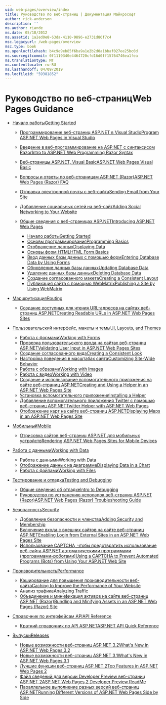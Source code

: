 ```yaml
---
uid: web-pages/overview/index
title: Руководство по веб-страниц | Документация Майкрософт
author: rick-anderson
description: ''
ms.author: riande
ms.date: 05/18/2012
ms.assetid: 1a2ed0e8-63da-4110-9896-e2731d86f7c4
msc.legacyurl: /web-pages/overview
msc.type: book
ms.openlocfilehash: b4c9e9eb85f6ba9a1e2b2d0a1bbaf027ee25bc0d
ms.sourcegitcommit: 0f1119340e4464720cfd16d0ff15764746ea1fea
ms.translationtype: MT
ms.contentlocale: ru-RU
ms.lasthandoff: 04/09/2019
ms.locfileid: "59381852"
---
```

# <a name="web-pages-guidance"></a><span data-ttu-id="e428f-102">Руководство по веб-страниц</span><span class="sxs-lookup"><span data-stu-id="e428f-102">Web Pages Guidance</span></span>

- [<span data-ttu-id="e428f-103">Начало работы</span><span class="sxs-lookup"><span data-stu-id="e428f-103">Getting Started</span></span>](getting-started/index.md)

    - [<span data-ttu-id="e428f-104">Программирование веб-страниц ASP.NET в Visual Studio</span><span class="sxs-lookup"><span data-stu-id="e428f-104">Program ASP.NET Web Pages in Visual Studio</span></span>](getting-started/program-asp-net-web-pages-in-visual-studio.md)
    - [<span data-ttu-id="e428f-105">Введение в веб-программирование на ASP.NET с синтаксисом Razor</span><span class="sxs-lookup"><span data-stu-id="e428f-105">Intro to ASP.NET Web Programming Razor Syntax</span></span>](getting-started/introducing-razor-syntax-c.md)
    - [<span data-ttu-id="e428f-106">Веб-страницы ASP.NET, Visual Basic</span><span class="sxs-lookup"><span data-stu-id="e428f-106">ASP.NET Web Pages Visual Basic</span></span>](getting-started/introducing-razor-syntax-vb.md)
    - [<span data-ttu-id="e428f-107">Вопросы и ответы по веб-страницам ASP.NET (Razor)</span><span class="sxs-lookup"><span data-stu-id="e428f-107">ASP.NET Web Pages (Razor) FAQ</span></span>](getting-started/aspnet-web-pages-razor-faq.md)
    - [<span data-ttu-id="e428f-108">Отправка электронной почты с веб-сайта</span><span class="sxs-lookup"><span data-stu-id="e428f-108">Sending Email from Your Site</span></span>](getting-started/11-adding-email-to-your-web-site.md)
    - [<span data-ttu-id="e428f-109">Добавление социальных сетей на веб-сайт</span><span class="sxs-lookup"><span data-stu-id="e428f-109">Adding Social Networking to Your Website</span></span>](getting-started/13-adding-social-networking-to-your-web-site.md)
    - [<span data-ttu-id="e428f-110">Общие сведения о веб-страницах ASP.NET</span><span class="sxs-lookup"><span data-stu-id="e428f-110">Introducing ASP.NET Web Pages</span></span>](getting-started/introducing-aspnet-web-pages-2/index.md)

        - [<span data-ttu-id="e428f-111">Начало работы</span><span class="sxs-lookup"><span data-stu-id="e428f-111">Getting Started</span></span>](getting-started/introducing-aspnet-web-pages-2/getting-started.md)
        - [<span data-ttu-id="e428f-112">Основы программирования</span><span class="sxs-lookup"><span data-stu-id="e428f-112">Programming Basics</span></span>](getting-started/introducing-aspnet-web-pages-2/intro-to-web-pages-programming.md)
        - [<span data-ttu-id="e428f-113">Отображение данных</span><span class="sxs-lookup"><span data-stu-id="e428f-113">Displaying Data</span></span>](getting-started/introducing-aspnet-web-pages-2/displaying-data.md)
        - [<span data-ttu-id="e428f-114">Основы форм HTML</span><span class="sxs-lookup"><span data-stu-id="e428f-114">HTML Form Basics</span></span>](getting-started/introducing-aspnet-web-pages-2/form-basics.md)
        - [<span data-ttu-id="e428f-115">Ввод данных базы данных с помощью форм</span><span class="sxs-lookup"><span data-stu-id="e428f-115">Entering Database Data by Using Forms</span></span>](getting-started/introducing-aspnet-web-pages-2/entering-data.md)
        - [<span data-ttu-id="e428f-116">Обновление данных базы данных</span><span class="sxs-lookup"><span data-stu-id="e428f-116">Updating Database Data</span></span>](getting-started/introducing-aspnet-web-pages-2/updating-data.md)
        - [<span data-ttu-id="e428f-117">Удаление данных базы данных</span><span class="sxs-lookup"><span data-stu-id="e428f-117">Deleting Database Data</span></span>](getting-started/introducing-aspnet-web-pages-2/deleting-data.md)
        - [<span data-ttu-id="e428f-118">Создание согласованного макета</span><span class="sxs-lookup"><span data-stu-id="e428f-118">Creating a Consistent Layout</span></span>](getting-started/introducing-aspnet-web-pages-2/layouts.md)
        - [<span data-ttu-id="e428f-119">Публикация сайта с помощью WebMatrix</span><span class="sxs-lookup"><span data-stu-id="e428f-119">Publishing a Site by Using WebMatrix</span></span>](getting-started/introducing-aspnet-web-pages-2/publishing.md)
- [<span data-ttu-id="e428f-120">Маршрутизация</span><span class="sxs-lookup"><span data-stu-id="e428f-120">Routing</span></span>](routing/index.md)

    - [<span data-ttu-id="e428f-121">Создание доступных для чтения URL-адресов на сайтах веб-страниц ASP.NET</span><span class="sxs-lookup"><span data-stu-id="e428f-121">Creating Readable URLs in ASP.NET Web Pages Sites</span></span>](routing/creating-readable-urls-in-aspnet-web-pages-sites.md)
- [<span data-ttu-id="e428f-122">Пользовательский интерфейс, макеты и темы</span><span class="sxs-lookup"><span data-stu-id="e428f-122">UI, Layouts, and Themes</span></span>](ui-layouts-and-themes/index.md)

    - [<span data-ttu-id="e428f-123">Работа с формами</span><span class="sxs-lookup"><span data-stu-id="e428f-123">Working with Forms</span></span>](ui-layouts-and-themes/4-working-with-forms.md)
    - [<span data-ttu-id="e428f-124">Проверка пользовательского ввода на сайтах веб-страниц ASP.NET</span><span class="sxs-lookup"><span data-stu-id="e428f-124">Validating User Input in ASP.NET Web Pages Sites</span></span>](ui-layouts-and-themes/validating-user-input-in-aspnet-web-pages-sites.md)
    - [<span data-ttu-id="e428f-125">Создание согласованного вида</span><span class="sxs-lookup"><span data-stu-id="e428f-125">Creating a Consistent Look</span></span>](ui-layouts-and-themes/3-creating-a-consistent-look.md)
    - [<span data-ttu-id="e428f-126">Настройка поведения в масштабах сайта</span><span class="sxs-lookup"><span data-stu-id="e428f-126">Customizing Site-Wide Behavior</span></span>](ui-layouts-and-themes/18-customizing-site-wide-behavior.md)
    - [<span data-ttu-id="e428f-127">Работа с образами</span><span class="sxs-lookup"><span data-stu-id="e428f-127">Working with Images</span></span>](ui-layouts-and-themes/9-working-with-images.md)
    - [<span data-ttu-id="e428f-128">Работа с видео</span><span class="sxs-lookup"><span data-stu-id="e428f-128">Working with Video</span></span>](ui-layouts-and-themes/10-working-with-video.md)
    - [<span data-ttu-id="e428f-129">Создание и использование вспомогательного приложения на сайте веб-страниц ASP.NET</span><span class="sxs-lookup"><span data-stu-id="e428f-129">Creating and Using a Helper in an ASP.NET Web Pages Site</span></span>](ui-layouts-and-themes/creating-and-using-a-helper-in-an-aspnet-web-pages-site.md)
    - [<span data-ttu-id="e428f-130">Установка вспомогательного приложения</span><span class="sxs-lookup"><span data-stu-id="e428f-130">Installing a Helper</span></span>](ui-layouts-and-themes/installing-helpers.md)
    - [<span data-ttu-id="e428f-131">Добавление вспомогательного приложения Twitter с помощью веб-страниц ASP.NET</span><span class="sxs-lookup"><span data-stu-id="e428f-131">Twitter Helper with ASP.NET Web Pages</span></span>](ui-layouts-and-themes/twitter-helper.md)
    - [<span data-ttu-id="e428f-132">Отображение карт на сайте веб-страниц ASP.NET</span><span class="sxs-lookup"><span data-stu-id="e428f-132">Displaying Maps in an ASP.NET Web Pages Site</span></span>](ui-layouts-and-themes/displaying-maps-in-an-aspnet-web-pages-site.md)
- [<span data-ttu-id="e428f-133">Мобильный</span><span class="sxs-lookup"><span data-stu-id="e428f-133">Mobile</span></span>](mobile/index.md)

    - [<span data-ttu-id="e428f-134">Отрисовка сайтов веб-страниц ASP.NET для мобильных устройств</span><span class="sxs-lookup"><span data-stu-id="e428f-134">Rendering ASP.NET Web Pages Sites for Mobile Devices</span></span>](mobile/rendering-aspnet-web-pages-sites-for-mobile-devices.md)
- [<span data-ttu-id="e428f-135">Работа с данными</span><span class="sxs-lookup"><span data-stu-id="e428f-135">Working with Data</span></span>](data/index.md)

    - [<span data-ttu-id="e428f-136">Работа с данными</span><span class="sxs-lookup"><span data-stu-id="e428f-136">Working with Data</span></span>](data/5-working-with-data.md)
    - [<span data-ttu-id="e428f-137">Отображение данных на диаграмме</span><span class="sxs-lookup"><span data-stu-id="e428f-137">Displaying Data in a Chart</span></span>](data/7-displaying-data-in-a-chart.md)
    - [<span data-ttu-id="e428f-138">Работа с файлами</span><span class="sxs-lookup"><span data-stu-id="e428f-138">Working with Files</span></span>](data/working-with-files.md)
- [<span data-ttu-id="e428f-139">Тестирование и отладка</span><span class="sxs-lookup"><span data-stu-id="e428f-139">Testing and Debugging</span></span>](testing-and-debugging/index.md)

    - [<span data-ttu-id="e428f-140">Общие сведения об отладке</span><span class="sxs-lookup"><span data-stu-id="e428f-140">Intro to Debugging</span></span>](testing-and-debugging/introduction-to-debugging.md)
    - [<span data-ttu-id="e428f-141">Руководство по устранению неполадок веб-страниц ASP.NET (Razor)</span><span class="sxs-lookup"><span data-stu-id="e428f-141">ASP.NET Web Pages (Razor) Troubleshooting Guide</span></span>](testing-and-debugging/aspnet-web-pages-razor-troubleshooting-guide.md)
- [<span data-ttu-id="e428f-142">Безопасность</span><span class="sxs-lookup"><span data-stu-id="e428f-142">Security</span></span>](security/index.md)

    - [<span data-ttu-id="e428f-143">Добавление безопасности и членства</span><span class="sxs-lookup"><span data-stu-id="e428f-143">Adding Security and Membership</span></span>](security/16-adding-security-and-membership.md)
    - [<span data-ttu-id="e428f-144">Включение входа с внешних сайтов на сайте веб-страниц ASP.NET</span><span class="sxs-lookup"><span data-stu-id="e428f-144">Enabling Login from External Sites in an ASP.NET Web Pages Site</span></span>](security/enabling-login-from-external-sites-in-an-aspnet-web-pages-site.md)
    - [<span data-ttu-id="e428f-145">Использование CAPTCHA, чтобы предотвратить использование веб-сайта ASP.NET автоматическими программами (программами-роботами)</span><span class="sxs-lookup"><span data-stu-id="e428f-145">Using a CAPTCHA to Prevent Automated Programs (Bots) from Using Your ASP.NET Web Site</span></span>](security/using-a-catpcha-to-prevent-automated-programs-bots-from-using-your-aspnet-web-site.md)
- [<span data-ttu-id="e428f-146">Производительность</span><span class="sxs-lookup"><span data-stu-id="e428f-146">Performance</span></span>](performance-and-traffic/index.md)

    - [<span data-ttu-id="e428f-147">Кэширование для повышения производительности веб-сайта</span><span class="sxs-lookup"><span data-stu-id="e428f-147">Caching to Improve the Performance of Your Website</span></span>](performance-and-traffic/15-caching-to-improve-the-performance-of-your-website.md)
    - [<span data-ttu-id="e428f-148">Анализ трафика</span><span class="sxs-lookup"><span data-stu-id="e428f-148">Analyzing Traffic</span></span>](performance-and-traffic/14-analyzing-traffic.md)
    - [<span data-ttu-id="e428f-149">Объединение и минификация активов на сайте веб-страниц ASP.NET (Razor)</span><span class="sxs-lookup"><span data-stu-id="e428f-149">Bundling and Minifying Assets in an ASP.NET Web Pages (Razor) Site</span></span>](performance-and-traffic/bundling-and-minifying-assets-in-an-aspnet-web-pages-razor-site.md)
- [<span data-ttu-id="e428f-150">Справочник по интерфейсам API</span><span class="sxs-lookup"><span data-stu-id="e428f-150">API Reference</span></span>](api-reference/index.md)

    - [<span data-ttu-id="e428f-151">Краткий справочник по API ASP.NET</span><span class="sxs-lookup"><span data-stu-id="e428f-151">ASP.NET API Quick Reference</span></span>](api-reference/asp-net-web-pages-api-reference.md)
- [<span data-ttu-id="e428f-152">Выпуски</span><span class="sxs-lookup"><span data-stu-id="e428f-152">Releases</span></span>](releases/index.md)

    - [<span data-ttu-id="e428f-153">Новые возможности веб-страниц ASP.NET 3.2</span><span class="sxs-lookup"><span data-stu-id="e428f-153">What's New in ASP.NET Web Pages 3.2</span></span>](releases/whats-new-in-aspnet-web-pages-32.md)
    - [<span data-ttu-id="e428f-154">Новые возможности веб-страниц ASP.NET 3.1</span><span class="sxs-lookup"><span data-stu-id="e428f-154">What's New in ASP.NET Web Pages 3.1</span></span>](releases/whats-new-aspnet-web-pages-31.md)
    - [<span data-ttu-id="e428f-155">Лучшие функции веб-страниц ASP.NET 2</span><span class="sxs-lookup"><span data-stu-id="e428f-155">Top Features in ASP.NET Web Pages 2</span></span>](releases/top-features-in-web-pages-2.md)
    - [<span data-ttu-id="e428f-156">Файл сведений для версии Developer Preview веб-страниц ASP.NET 2</span><span class="sxs-lookup"><span data-stu-id="e428f-156">ASP.NET Web Pages 2 Developer Preview ReadMe</span></span>](releases/aspnet-web-pages-2-developer-preview-readme.md)
    - [<span data-ttu-id="e428f-157">Параллельное выполнение разных версий веб-страниц ASP.NET</span><span class="sxs-lookup"><span data-stu-id="e428f-157">Running Different Versions of ASP.NET Web Pages Side by Side</span></span>](releases/running-v1-and-v2-sites-side-by-side.md)
